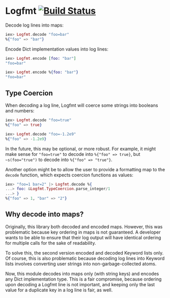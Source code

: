 # Logfmt [![Build Status](https://travis-ci.org/jclem/logfmt-elixir.svg?branch=master)](https://travis-ci.org/jclem/logfmt-elixir)

Decode log lines into maps:

```elixir
iex> Logfmt.decode "foo=bar"
%{"foo" => "bar"}
```

Encode Dict implementation values into log lines:

```elixir
iex> Logfmt.encode [foo: "bar"]
"foo=bar"

iex> Logfmt.encode %{foo: "bar"}
"foo=bar"
```

## Type Coercion

When decoding a log line, Logfmt will coerce some strings into booleans and
numbers:

```elixir
iex> Logfmt.decode "foo=true"
%{"foo" => true}

iex> Logfmt.decode "foo=-1.2e9"
%{"foo" => -1.2e9}
```

In the future, this may be optional, or more robust. For example, it might make
sense for `"foo=true"` to decode into `%{"foo" => true}`, but `~s(foo="true")`
to decode into `%{"foo" => "true"}`.

Another option might be to allow the user to provide a formatting map to the
`decode` function, which expects coercion functions as values:

```elixir
iex> "foo=1 bar=2" |> Logfmt.decode %{
...> foo: &Logfmt.TypeCoercion.parse_integer/1
...> }
%{"foo" => 1, "bar" => "2"}
```

## Why decode into maps?

Originally, this library both decoded and encoded maps. However, this was
problematic because key ordering in maps is not guaranteed. A developer wants to
be able to ensure that their log output will have identical ordering for
multiple calls for the sake of readability.

To solve this, the second version encoded and decoded Keyword lists only. Of
course, this is also problematic because decoding log lines into Keyword lists
involves converting user strings into non-garbage-collected atoms.

Now, this module decodes into maps only (with string keys) and encodes any Dict
implementation type. This is a fair compromise, because ordering upon decoding a
Logfmt line is not important, and keeping only the last value for a duplicate
key in a log line is fair, as well.
